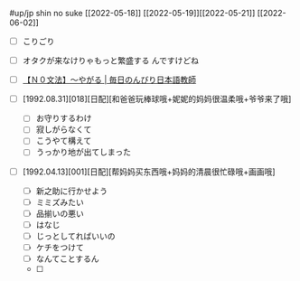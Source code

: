 #up/jp shin no suke
[[2022-05-18]] [[2022-05-19]][[2022-05-21]]
[[2022-06-02]]

- [ ] こりごり
- [ ] オタクが来なけりゃもっと繁盛する んですけどね
- [ ] [【Ｎ０文法】～やがる | 毎日のんびり日本語教師](https://nihongonosensei.net/?p=14905)

- [ ] [1992.08.31][018][日配][和爸爸玩棒球哦+妮妮的妈妈很温柔哦+爷爷来了哦]
	- [ ] お守りするわけ
	- [ ] 寂しがらなくて
	- [ ] こうやて構えて
	- [ ] うっかり地が出てしまった

- [ ] [1992.04.13][001][日配][帮妈妈买东西哦+妈妈的清晨很忙碌哦+画画哦]
	- [ ] 新之助に行かせよう
	- [ ] ミミズみたい
	- [ ] 品揃いの悪い
	- [ ] はなじ
	- [ ] じっとしてればいいの
	- [ ] ケチをつけて
	- [ ] なんてことするん
	- [ ] 